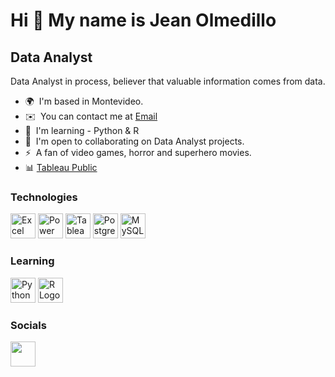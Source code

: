 Hi 👋 My name is Jean Olmedillo
===============================

Data Analyst
------------

Data Analyst in process, believer that valuable information comes from data.

* 🌍  I'm based in Montevideo.
* ✉️  You can contact me at [Email](mailto:jeanolmedillo@outlook.com)
* 🧠  I'm learning - Python & R
* 🤝  I'm open to collaborating on Data Analyst projects.
* ⚡  A fan of video games, horror and superhero movies.
* 📊  [Tableau Public](https://public.tableau.com/app/profile/jeanolmedillo)

### Technologies

<p align="left">
<img src = "https://user-images.githubusercontent.com/78714438/185477230-35d88297-8468-4098-adc9-be23b5f10f5a.svg" width = 40px heigth = 40px alt = "Excel Logo">
<img src = "https://user-images.githubusercontent.com/78714438/185477857-65ec93d8-5bcb-4f6a-941e-ddb5ac30b318.svg" width = 40px heigth = 40px alt = "Power Bi Logo">
<img src = "https://user-images.githubusercontent.com/78714438/185478048-0da2380f-4d54-4164-b1bb-05ff0abdeb9b.svg" width = 40px heigth = 40px alt = "Tableau Logo">
<img src = "https://user-images.githubusercontent.com/78714438/185478183-d203fa04-1ee8-4b27-9ab1-bc4e49736637.svg" width = 40px heigth = 40px alt = "PostgresSQL Logo">
<img src = "https://user-images.githubusercontent.com/78714438/185478373-a418401c-b555-463c-a11b-9701a98932bd.svg" width = 40px heigth = 40px alt = "MySQL Logo">
</p>

### Learning

<p align="left">
<img src = "https://user-images.githubusercontent.com/78714438/185481513-e2738b5e-8a79-4b71-b731-98148ef2efb6.svg" width = 40px heigth = 40px alt = "Python Logo">
<img src = "https://user-images.githubusercontent.com/78714438/185481621-8c784799-365d-4c1f-a467-d02632b8572a.svg" width = 40px heigth = 40px alt = "R Logo">
</p>

### Socials

<p align="left"> 
<a href="https://www.linkedin.com/in/jeanolmedillo/" target="_blank" rel="noreferrer"><img src="https://user-images.githubusercontent.com/78714438/185482011-a4e74434-058d-4353-80ef-e281ca2f6754.svg" width="40" height="40"/></a>
</p>



